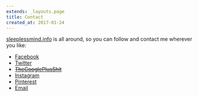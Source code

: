 ```yaml
---
extends: _layouts.page
title: Contact
created_at: 2017-01-24
---
```


[sleeplessmind.info](/) is all around, so you can follow and contact me wherever you like:

* [Facebook](https://www.facebook.com/sleeplessmind.info/)
* [Twitter](https://twitter.com/slmd_info)
* <span style="text-decoration: line-through;">[TheGooglePlusShit](https://plus.google.com/b/112045951860210277097/112045951860210277097)</span>
* [Instagram](https://www.instagram.com/sleeplessmind.info/)
* [Pinterest](https://www.pinterest.com/slmd_info/)
* [Email](&#77;&#97;&#73;&#108;&#116;&#111;&#58;&#103;&#117;&#105;&#108;&#108;&#64;&#115;&#108;&#101;&#101;&#112;&#108;&#101;&#115;&#115;&#109;&#105;&#110;&#100;&#46;&#99;&#111;&#109;&#46;&#109;&#111;)
